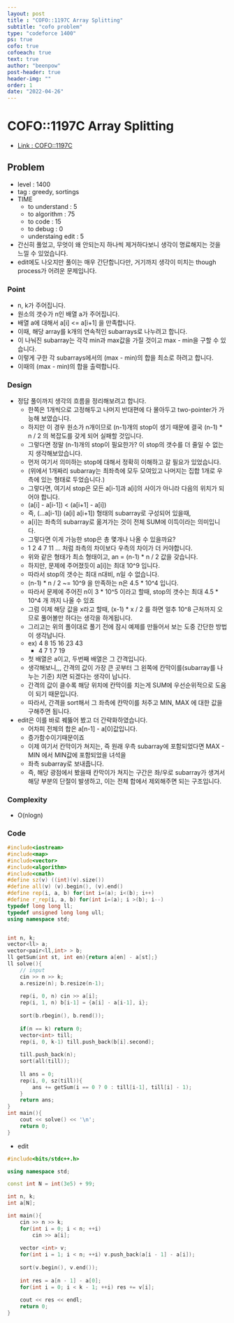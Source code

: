 ```yaml
---
layout: post
title : "COFO::1197C Array Splitting"
subtitle: "cofo problem"
type: "codeforce 1400"
ps: true
cofo: true
cofoeach: true
text: true
author: "beenpow"
post-header: true
header-img: ""
order: 1
date: "2022-04-26"
---
```

# COFO::1197C Array Splitting
- [Link : COFO::1197C](https://codeforces.com/problemset/problem/1197/C)


## Problem 

- level : 1400
- tag : greedy, sortings
- TIME
  - to understand    : 5
  - to algorithm     : 75
  - to code          : 15
  - to debug         : 0
  - understaing edit : 5
- 간신히 풀었고, 무엇이 왜 안되는지 하나씩 제거하다보니 생각이 명료해지는 것을 느낄 수 있었습니다.
- edit에도 나오지만 풀이는 매우 간단합니다만, 거기까지 생각이 미치는 though process가 어려운 문제입니다.

### Point
- n, k가 주어집니다.
- 원소의 갯수가 n인 배열 a가 주어집니다.
 -  배열 a에 대해서 a[i] <= a[i+1] 을 만족합니다.
- 이때, 해당 array를 k개의 연속적인 subarrays로 나누려고 합니다.
- 이 나눠진 subarray는 각각 min과 max값을 가질 것이고 max - min을 구할 수 있습니다.
- 이렇게 구한 각 subarrays에서의 (max - min)의 합을 최소로 하려고 합니다.
- 이때의 (max - min)의 합을 출력합니다.

### Design
- 정답 풀이까지 생각의 흐름을 정리해보려고 합니다.
  - 한쪽은 1개씩으로 고정해두고 나머지 반대편에 다 몰아두고 two-pointer가 가능해 보였습니다.
  - 하지만 이 경우 원소가 n개이므로 (n-1)개의 stop이 생기 때문에 결국 (n-1) * n / 2 의 복잡도를 갖게 되어 실패할 것입니다.
  - 그렇다면 정말 (n-1)개의 stop이 필요한가? 이 stop의 갯수를 더 줄일 수 없는지 생각해보았습니다.
  - 먼저 여기서 의미하는 stop에 대해서 정확히 이해하고 갈 필요가 있었습니다.
  - (위에서 1개짜리 subarray는 최좌측에 모두 모여있고 나머지는 집합 1개로 우측에 있는 형태로 두었습니다.)
  - 그렇다면, 여기서 stop은 모든 a[i-1]과 a[i]의 사이가 아니라 다음의 위치가 되어야 합니다.
  - (a[i] - a[i-1]) < (a[i+1] - a[i])
  - 즉, (...a[i-1]) (a[i] a[i+1]) 형태의 subarray로 구성되어 있을때,
  - a[i]는 좌측의 subarray로 옮겨가는 것이 전체 SUM에 이득이라는 의미입니다.
  - 그렇다면 이게 가능한 stop은 총 몇개나 나올 수 있을까요?
  - 1 2 4 7 11 ... 처럼 좌측의 차이보다 우측의 차이가 더 커야합니다.
  - 위와 같은 형태가 최소 형태이고, an = (n-1) * n / 2 값을 갖습니다.
  - 하지만, 문제에 주어졌듯이 a[i]는 최대 10^9 입니다.
  - 따라서 stop의 갯수는 최대 n대비, n일 수 없습니다.
  - (n-1) * n / 2 ~= 10^9 을 만족하는 n은 4.5 * 10^4 입니다.
  - 따라서 문제에 주어진 n이 3 * 10^5 이라고 할때, stop의 갯수는 최대 4.5 * 10^4 개 까지 나올 수 있죠
  - 그럼 이제 해당 값을 x라고 할때, (x-1) * x / 2 를 하면 얼추 10^8 근처까지 오므로 풀어볼만 하다는 생각을 하게됩니다.
  - 그리고는 위의 풀이대로 풀기 전에 잠시 예제를 만들어서 보는 도중 간단한 방법이 생각납니다.
  - ex) 4 8 15 16 23 43 
    - 4 7 1 7 19
  - 첫 배열은 a이고, 두번째 배열은 그 간격입니다.
  - 생각해보니,,, 간격의 값이 가장 큰 곳부터 그 왼쪽에 칸막이를(subarray를 나누는 기준) 치면 되겠다는 생각이 납니다.
  - 간격의 값이 클수록 해당 위치에 칸막이를 치는게 SUM에 우선순위적으로 도움이 되기 때문입니다.
  - 따라서, 간격을 sort해서 그 좌측에 칸막이를 처주고 MIN, MAX 에 대한 값을 구해주면 됩니다.
- edit은 이를 바로 꿰뚫어 봤고 더 간략화하였습니다.
  - 어차피 전체의 합은 a[n-1] - a[0]값입니다.
  - 증가함수이기때문이죠
  - 이제 여기서 칸막이가 쳐지는, 즉 원래 우측 subarray에 포함되었다면 MAX - MIN 에서 MIN값에 포함되었을 녀석을
  - 좌측 subarray로 보내줍니다.
  - 즉, 해당 광점에서 봤을때 칸막이가 쳐지는 구간은 좌/우로 subarray가 생겨서 해당 부분의 단절이 발생하고, 이는 전체 합에서 제외해주면 되는 구조입니다.

### Complexity
- O(nlogn)

### Code

```cpp
#include<iostream>
#include<map>
#include<vector>
#include<algorithm>
#include<cmath>
#define sz(v) ((int)(v).size())
#define all(v) (v).begin(), (v).end()
#define rep(i, a, b) for(int i=(a); i<(b); i++)
#define r_rep(i, a, b) for(int i=(a); i >(b); i--)
typedef long long ll;
typedef unsigned long long ull;
using namespace std;


int n, k;
vector<ll> a;
vector<pair<ll,int> > b;
ll getSum(int st, int en){return a[en] - a[st];}
ll solve(){
    // input
    cin >> n >> k;
    a.resize(n); b.resize(n-1);
    
    rep(i, 0, n) cin >> a[i];
    rep(i, 1, n) b[i-1] = {a[i] - a[i-1], i};
    
    sort(b.rbegin(), b.rend());
 
    if(n == k) return 0;
    vector<int> till;
    rep(i, 0, k-1) till.push_back(b[i].second);
    
    till.push_back(n);
    sort(all(till));
    
    ll ans = 0;
    rep(i, 0, sz(till)){
        ans += getSum(i == 0 ? 0 : till[i-1], till[i] - 1);
    }
    return ans;
}
int main(){
    cout << solve() << '\n';
    return 0;
}
```

- edit

```cpp
#include<bits/stdc++.h>

using namespace std;

const int N = int(3e5) + 99;

int n, k;
int a[N];

int main(){
	cin >> n >> k;
	for(int i = 0; i < n; ++i)
		cin >> a[i];
	
	vector <int> v;
	for(int i = 1; i < n; ++i) v.push_back(a[i - 1] - a[i]);
	
	sort(v.begin(), v.end());
	
	int res = a[n - 1] - a[0];
	for(int i = 0; i < k - 1; ++i) res += v[i];
	
	cout << res << endl;
 	return 0;
}
```
